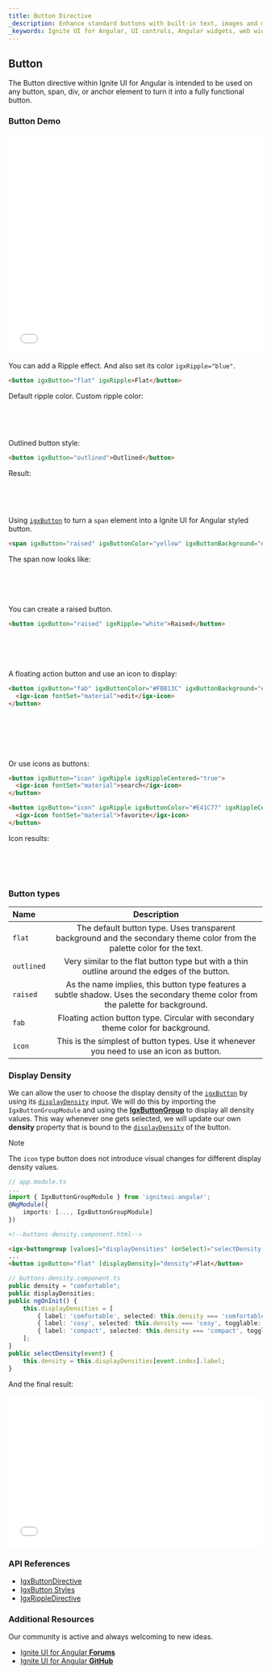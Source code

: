 ```yaml
---
title: Button Directive
_description: Enhance standard buttons with built-in text, images and more features through Ignite UI for Angular Buttons control.
_keywords: Ignite UI for Angular, UI controls, Angular widgets, web widgets, UI widgets, Angular, Native Angular Components Suite, Native Angular Controls, Native Angular Components Library, Angular Buttons components, Angular Buttons controls
---
```


## Button

The Button directive within Ignite UI for Angular is intended to be used on any button, span, div, or anchor element to turn it into a fully functional button.

### Button Demo

<div class="sample-container loading" style="height: 436px">
    <iframe id="buttons-sample-iframe" seamless width="100%" height="100%" frameborder="0" src="{environment:demosBaseUrl}/data-entries/buttons-sample-1" onload="onSampleIframeContentLoaded(this);">
</div>
<div>
<button data-localize="stackblitz" disabled class="stackblitz-btn" data-iframe-id="buttons-sample-iframe" data-demos-base-url="{environment:demosBaseUrl}">view on stackblitz</button>
</div>
<div class="divider--half"></div>

### Dependencies

The Button Directive is exported as an `NgModule`, thus all you need to do in your application is to import the `IgxButtonModule` inside your `AppModule`:

```typescript
// app.module.ts

import { IgxButtonModule } from 'igniteui-angular';

@NgModule({
    imports: [
        ...
        IgxButtonModule,
        ...
    ]
})
export class AppModule {}
```

### Usage

Setting a simple [`igxButton`]({environment:angularApiUrl}/classes/igxbuttondirective.html). Note that if you do not choose a type, by default it will be set to `flat`.

```html
<button igxButton="flat">Flat</button>
```

Result:
<div class="sample-container loading" style="height: 48px">
    <iframe class="lazyload" seamless="" width="100%" height="100%" frameborder="0" data-src="{environment:demosBaseUrl}/data-entries/buttons-sample-2">
</iframe></div>

You can add a Ripple effect. And also set its color `igxRipple="blue"`.

```html
<button igxButton="flat" igxRipple>Flat</button>
```

Default ripple color. Custom ripple color:
<div class="sample-container loading" style="height: 48px">
    <iframe class="lazyload" seamless="" width="100%" height="100%" frameborder="0" data-src="{environment:demosBaseUrl}/data-entries/buttons-sample-3">
</iframe></div>

Outlined button style:

```html
<button igxButton="outlined">Outlined</button>
```

Result:
<div class="sample-container loading" style="height: 48px">
    <iframe class="lazyload" seamless="" width="100%" height="100%" frameborder="0" data-src="{environment:demosBaseUrl}/data-entries/buttons-sample-8">
</iframe></div>

Using [`igxButton`]({environment:angularApiUrl}/classes/igxbuttondirective.html) to turn a `span` element into a Ignite UI for Angular styled button.

```html
<span igxButton="raised" igxButtonColor="yellow" igxButtonBackground="#000" igxRipple="yellow">Click me</span>
```

The span now looks like:
<div class="sample-container loading" style="height: 54px">
    <iframe class="lazyload" seamless="" width="100%" height="100%" frameborder="0" data-src="{environment:demosBaseUrl}/data-entries/buttons-sample-4">
</iframe></div>

You can create a raised button.

```html
<button igxButton="raised" igxRipple="white">Raised</button>
```

<div class="sample-container loading" style="height: 54px">
    <iframe class="lazyload" seamless="" width="100%" height="100%" frameborder="0" data-src="{environment:demosBaseUrl}/data-entries/buttons-sample-5">
</iframe></div>

A floating action button and use an icon to display:

```html
<button igxButton="fab" igxButtonColor="#FBB13C" igxButtonBackground="#340068" igxRipple="#FBB13C">
  <igx-icon fontSet="material">edit</igx-icon>
</button>
```
<div class="sample-container loading" style="height: 74px">
    <iframe class="lazyload" seamless="" width="100%" height="100%" frameborder="0" data-src="{environment:demosBaseUrl}/data-entries/buttons-sample-6">
</iframe></div>

Or use icons as buttons:

```html
<button igxButton="icon" igxRipple igxRippleCentered="true">
  <igx-icon fontSet="material">search</igx-icon>
</button>
```
```html
<button igxButton="icon" igxRipple igxButtonColor="#E41C77" igxRippleCentered="true">
  <igx-icon fontSet="material">favorite</igx-icon>
</button>
```
Icon results:
<div class="sample-container loading" style="height: 54px">
    <iframe class="lazyload" seamless="" width="100%" height="100%" frameborder="0" data-src="{environment:demosBaseUrl}/data-entries/buttons-sample-7">
</iframe></div>

<div class="divider--half"></div>

### Button types
| Name   | Description |
|:----------|:-------------:|
| `flat` | The default button type. Uses transparent background and the secondary theme color from the palette color for the text. |
| `outlined` |  Very similar to the flat button type but with a thin outline around the edges of the button. |
| `raised` | As the name implies, this button type features a subtle shadow. Uses the secondary theme color from the palette for background. |
| `fab` | Floating action button type. Circular with secondary theme color for background. |
| `icon` | This is the simplest of button types. Use it whenever you need to use an icon as button. |

### Display Density

We can allow the user to choose the display density of the [`igxButton`]({environment:angularApiUrl}/classes/igxbuttondirective.html) by using its [`displayDensity`]({environment:angularApiUrl}/classes/igxbuttondirective.html#displaydensity) input. We will do this by importing the `IgxButtonGroupModule` and using the [**IgxButtonGroup**](buttonGroup.md) to display all density values. This way whenever one gets selected, we will update our own **density** property that is bound to the [`displayDensity`]({environment:angularApiUrl}/classes/igxbuttondirective.html#displaydensity) of the button.

> [!NOTE] 
> The `icon` type button does not introduce visual changes for different display density values.

```typescript
// app.module.ts
...
import { IgxButtonGroupModule } from 'igniteui-angular';
@NgModule({
    imports: [..., IgxButtonGroupModule]
})
```

```html
<!--buttons-density.component.html-->

<igx-buttongroup [values]="displayDensities" (onSelect)="selectDensity($event)"></igx-buttongroup>
...
<button igxButton="flat" [displayDensity]="density">Flat</button>
```

```typescript
// buttons-density.component.ts
public density = "comfortable";
public displayDensities;
public ngOnInit() {
    this.displayDensities = [
        { label: 'comfortable', selected: this.density === 'comfortable', togglable: true },
        { label: 'cosy', selected: this.density === 'cosy', togglable: true },
        { label: 'compact', selected: this.density === 'compact', togglable: true }
    ];
}
public selectDensity(event) {
    this.density = this.displayDensities[event.index].label;
}
```

And the final result:

<div class="sample-container loading" style="height: 300px">
    <iframe id="buttons-display-density-iframe" seamless width="100%" height="100%" frameborder="0" src="{environment:demosBaseUrl}/data-entries/buttons-display-density" onload="onSampleIframeContentLoaded(this);">
</div>
<div>
<button data-localize="stackblitz" disabled class="stackblitz-btn" data-iframe-id="buttons-display-density-iframe" data-demos-base-url="{environment:demosBaseUrl}">view on stackblitz</button>
</div>
<div class="divider--half"></div>

### Styling

To get started with styling the button, we need to import the `index` file, where all the theme functions and component mixins live:

```scss
@import '~igniteui-angular/lib/core/styles/themes/index';
``` 

Following the simplest approach, we create a new theme that extends the [`igx-button-theme`]({environment:sassApiUrl}/index.html#function-igx-button-theme) and accepts the `$raised-text-color` and the `$raised-background` parameters with their respective hover parameters and the focus parameters.

```scss
$dark-button: igx-button-theme(
    $raised-text-color: #FFCD0F, 
    $raised-hover-text-color: #292826, 
    $raised-background: #292826,
    $raised-hover-background: #FFCD0F,
    $raised-focus-text-color: #292826,
    $raised-focus-background: #FFCD0F,
    $raised-border-radius: 10px,
    $disabled-color: #16130C
);
```

In the theme from above, we have obviously provided parameter values only for the **raised buttons** and in order to implement this for any other type of button, the approach is analogical - we simply have to target the parameters that are specific for the button type we wish to style.
If we take a look at the [`igx-button-theme`]({environment:sassApiUrl}/index.html#function-igx-button-theme), we will notice the vast amount of parameters that are available to us in order to style any type of button!

The last step is to **include** the button theme in our application:

```scss
@include igx-button($dark-button);
```

>[!NOTE]
>If the component is using an [`Emulated`](../themes/component-themes.md#view-encapsulation) ViewEncapsulation, it is necessary to `penetrate` this encapsulation using `::ng-deep`:

```scss
:host {
     ::ng-deep {
        @include igx-button($dark-button);
    }
}
```


#### Defining a color palette

Instead of hardcoding the color values like we just did, we can achieve greater flexibility in terms of colors by using the [`igx-palette`]({environment:sassApiUrl}/index.html#function-igx-palette) and [`igx-color`]({environment:sassApiUrl}/index.html#function-igx-color) functions.

`igx-palette` generates a color palette based on the primary and secondary colors that are passed:

```scss
$yellow-color: #FFCD0F;
$black-color: #292826;

$dark-palette: igx-palette($primary: $black-color, $secondary: $yellow-color);
```

And then with [`igx-color`]({environment:sassApiUrl}/index.html#function-igx-color) we can easily retrieve color from the palette. 

```scss
$dark-button: igx-button-theme(
    $palette: $dark-palette,
    $raised-text-color: igx-color($dark-palette, "secondary", 700),
    $raised-hover-text-color: igx-color($dark-palette, "primary", 500),
    $raised-background:  igx-color($dark-palette, "primary", 500),
    $raised-hover-background: igx-color($dark-palette, "secondary", 500),
    $raised-focus-text-color: igx-color($dark-palette, "primary", 500),
    $raised-focus-background: igx-color($dark-palette, "secondary", 500),
    $disabled-color: #16130C
);
```

>[!NOTE]
>The `igx-color` and `igx-palette` are powerful functions for generating and retrieving colors. Please refer to [`Palettes`](../themes/palette.md) topic for detailed guidance on how to use them.

#### Using Schemas

Going further with the theming engine, you can build a robust and flexible structure that benefits from [**schemas**](../themes/schemas.md). A **schema** is a recipe of a theme.

Extend one of the two predefined schemas, that are provided for every component, in this case - the [`dark-button`]({environment:sassApiUrl}/index.html#variable-_dark-button) schemas: 

```scss
// Extending the dark button schema
$dark-button-schema: extend($_dark-button,
    (
        raised-text-color:(
            igx-color:("secondary", 700)
        ),
        raised-hover-text-color:(
            igx-color:("primary", 500)
        ),
        raised-background:(
            igx-color:("primary", 500)
        ),
        raised-hover-background:(
            igx-color:("secondary", 500)
        ),
        raised-focus-text-color:(
            igx-color:("primary", 500)
        ),
        raised-focus-background:(
            igx-color:("secondary", 500)
        ),
        disabled-color: #16130C
    )
);
```

In order to apply our custom schemas we have to **extend** one of the globals ([`light`]({environment:sassApiUrl}/index.html#variable-light-schema) or [`dark`]({environment:sassApiUrl}/index.html#variable-dark-schema)), which is basically pointing out the components with a custom schema, and after that add it to the respective component themes:

```scss
// Extending the global dark-schema
$custom-dark-schema: extend($dark-schema,(
    igx-button: $dark-button-schema
));

// Defining button-theme with the global dark schema
$dark-button: igx-button-theme(
  $palette: $dark-palette,
  $schema: $custom-dark-schema
);
```

Don't forget to include the themes in the same way as it was demonstrated above.

#### Demo

<div class="sample-container loading" style="height: 100px">
    <iframe class="lazyload" seamless="" width="100%" height="100%" frameborder="0" data-src="{environment:demosBaseUrl}/data-entries/buttons-style">
</iframe></div>

### API References
<div class="divider--half"></div>

* [IgxButtonDirective]({environment:angularApiUrl}/classes/igxbuttondirective.html)
* [IgxButton Styles]({environment:sassApiUrl}/index.html#function-igx-button-theme)
* [IgxRippleDirective]({environment:angularApiUrl}/classes/igxrippledirective.html)

### Additional Resources
<div class="divider--half"></div>

Our community is active and always welcoming to new ideas.

* [Ignite UI for Angular **Forums**](https://www.infragistics.com/community/forums/f/ignite-ui-for-angular)
* [Ignite UI for Angular **GitHub**](https://github.com/IgniteUI/igniteui-angular)
